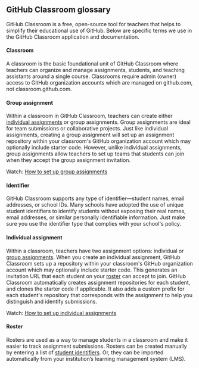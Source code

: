 ## GitHub Classroom glossary  

GitHub Classroom is a free, open-source tool for teachers that helps to simplify their educational use of GitHub. Below are specific terms we use in the GitHub Classroom application and documentation.  


#### Classroom
A classroom is the basic foundational unit of GitHub Classroom where teachers can organize and manage assignments, students, and teaching assistants around a single course. Classrooms require admin (owner) access to GitHub organization accounts which are managed on github.com, not classroom.github.com.  


#### Group assignment  
Within a classroom in GitHub Classroom, teachers can create either [individual assignments](/help/glossary#individual-assignment) or group assignments. Group assignments are ideal for team submissions or collaborative projects. Just like individual assignments, creating a group assignment will set up an assignment repository within your classroom's GitHub organization account which may optionally include starter code. However, unlike individual assignments, group assignments allow teachers to set up teams that students can join when they accept the group assignment invitation.  

Watch: [How to set up group assignments](/help/videos#-52quDR2QSc)


#### Identifier
GitHub Classroom supports any type of identifier—student names, email addresses, or school IDs. Many schools have adopted the use of unique student identifiers to identify students without exposing their real names, email addresses, or similar personally identifiable information. Just make sure you use the identifier type that complies with your school's policy.


#### Individual assignment
Within a classroom, teachers have two assignment options: individual or [group assignments](/help/glossary#group-assignment). When you create an individual assignment, GitHub Classroom sets up a repository within your classroom's GitHub organization account which may optionally include starter code. This generates an invitation URL that each student on your [roster](/help/glossary#roster) can accept to join. GitHub Classroom automatically creates assignment repositories for each student, and clones the starter code if applicable. It also adds a custom prefix for each student's repository that corresponds with the assignment to help you distinguish and identify submissions.

Watch: [How to set up individual assignments](/help/videos#rTsfBAV7sOo)

#### Roster
Rosters are used as a way to manage students in a classroom and make it easier to track assignment submissions. Rosters can be created manually by entering a list of [student identifiers](/help/glossary#identifier). Or, they can be imported automatically from your institution’s learning management system (LMS).
